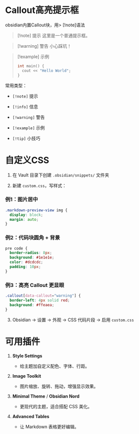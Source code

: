 # Callout高亮提示框
obsidian内置Callout块，用> [!note]语法
> [!note] 提示
> 这里是一个普通提示框。

> [!warning] 警告
> 小心踩坑！

> [!example] 示例
> ```cpp
> int main() {
>   cout << "Hello World";
> }
> ```

常用类型：

- `[!note]` 提示
    
- `[!info]` 信息
    
- `[!warning]` 警告
    
- `[!example]` 示例
    
- `[!tip]` 小技巧

# 自定义CSS
1. 在 Vault 目录下创建 `.obsidian/snippets/` 文件夹
    
2. 新建 `custom.css`，写样式：

### 例1：图片居中
```CSS
.markdown-preview-view img {
  display: block;
  margin: auto;
}
```

### 例2：代码块圆角 + 背景
```CSS
pre code {
  border-radius: 8px;
  background: #1e1e1e;
  color: #dcdcdc;
  padding: 10px;
}
```
### 例3：高亮 Callout 更显眼

```CSS
.callout[data-callout="warning"] {
  border-left: 4px solid red;
  background: #ffeaea;
}
```

3. Obsidian → 设置 → 外观 → CSS 代码片段 → 启用 `custom.css`

# 可用插件
1. **Style Settings**
    
    - 给主题加自定义配色、字体、行距。
        
2. **Image Toolkit**
    
    - 图片缩放、旋转、拖动，增强显示效果。
        
3. **Minimal Theme** / **Obsidian Nord**
    
    - 更现代的主题，适合搭配 CSS 美化。
        
4. **Advanced Tables**
    
    - 让 Markdown 表格更好编辑。